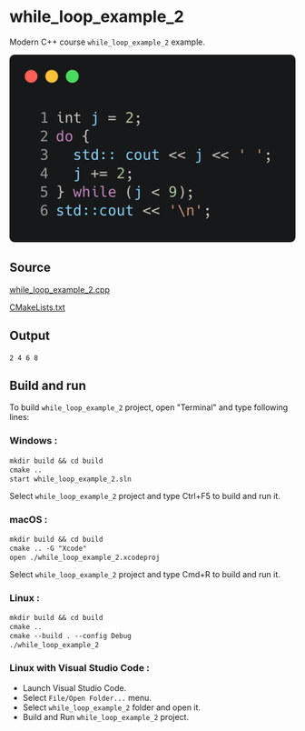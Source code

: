 # while_loop_example_2

Modern C++ course `while_loop_example_2` example.

![while_loop_example_2](../../../docs/pictures/language_basics/while_loop_example_2.png)

## Source

[while_loop_example_2.cpp](while_loop_example_2.cpp)

[CMakeLists.txt](CMakeLists.txt)

## Output

```
2 4 6 8 
```

## Build and run

To build `while_loop_example_2` project, open "Terminal" and type following lines:

### Windows :

``` shell
mkdir build && cd build
cmake .. 
start while_loop_example_2.sln
```

Select `while_loop_example_2` project and type Ctrl+F5 to build and run it.

### macOS :

``` shell
mkdir build && cd build
cmake .. -G "Xcode"
open ./while_loop_example_2.xcodeproj
```

Select `while_loop_example_2` project and type Cmd+R to build and run it.

### Linux :

``` shell
mkdir build && cd build
cmake .. 
cmake --build . --config Debug
./while_loop_example_2
```

### Linux with Visual Studio Code :

* Launch Visual Studio Code.
* Select `File/Open Folder...` menu.
* Select `while_loop_example_2` folder and open it.
* Build and Run `while_loop_example_2` project.
